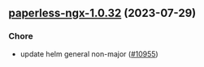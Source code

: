 

## [paperless-ngx-1.0.32](https://github.com/truecharts/charts/compare/paperless-ngx-1.0.31...paperless-ngx-1.0.32) (2023-07-29)

### Chore

- update helm general non-major ([#10955](https://github.com/truecharts/charts/issues/10955))
  
  